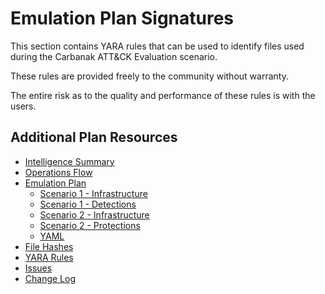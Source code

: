 # Emulation Plan Signatures

This section contains YARA rules that can be used to identify files used during the Carbanak ATT&CK Evaluation scenario.

These rules are provided freely to the community without warranty.

The entire risk as to the quality and performance of these rules is with the users.

## Additional Plan Resources

- [Intelligence Summary](/carbanak/Intelligence_Summary.md)
- [Operations Flow](/carbanak/Operations_Flow.md)
- [Emulation Plan](/carbanak/Emulation_Plan)
  - [Scenario 1 - Infrastructure](/carbanak/Emulation_Plan/Scenario_1/Infrastructure.md)
  - [Scenario 1 - Detections](/carbanak/Emulation_Plan/Scenario_1)
  - [Scenario 2 - Infrastructure](/carbanak/Emulation_Plan/Scenario_2/Infrastructure.md)
  - [Scenario 2 - Protections](/carbanak/Emulation_Plan/Scenario_2)
  - [YAML](/carbanak/Emulation_Plan/yaml)
- [File Hashes](/carbanak/hashes)
- [YARA Rules](/carbanak/yara-rules)
- [Issues](https://github.com/attackevals/ael/issues)
- [Change Log](/carbanak/CHANGE_LOG.md)
